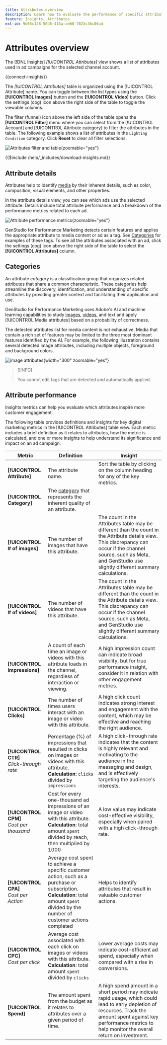 ```yaml
---
title: Attributes overview
description: Learn how to evaluate the performance of specific attributes in Adobe GenStudio for Performance Marketing.
feature: Insights, Attributes
exl-id: 9d05c128-50d5-415a-ae60-7023c36c06ad
---
```

# Attributes overview

The [!DNL Insights] _[!UICONTROL Attributes]_ view shows a list of attributes used in ad campaigns for the selected channel account.

{{connect-insights}}

The _[!UICONTROL Attributes]_ table is organized using the [!UICONTROL Attribute] name. You can toggle between the list types using the **[!UICONTROL Images]** button and the **[!UICONTROL Video]** button. Click the settings (cog) icon above the right side of the table to toggle the viewable columns.

The filter (funnel) icon above the left side of the table opens the **[!UICONTROL Filter]** menu where you can select from the [!UICONTROL Account] and [!UICONTROL Attribute category] to filter the attributes in the table. The following example shows a list of attributes in the `Lighting Condition` category. Click **Reset** to clear all filter selections.

![Attributes filter and table](/help/assets/insights-attributes-filter.png){zoomable="yes"}

{{$include /help/_includes/download-insights.md}}

## Attribute details

Attributes help to identify [media](media.md#media-details) by their inherent details, such as color, composition, visual elements, and other properties.

In the attribute details view, you can see which ads use the selected attribute. Details include total attribute performance and a breakdown of the performance metrics related to each ad.

![Attribute performance metrics](/help/assets/insights-attribute-details.png){zoomable="yes"}

GenStudio for Performance Marketing detects certain features and applies the appropriate attribute to media content or ad as a tag. See [Categories](#categories) for examples of these tags. To see all the attributes associated with an ad, click the settings (cog) icon above the right side of the table to select the **[!UICONTROL Attributes]** column.

## Categories

An attribute _category_ is a classification group that organizes related attributes that share a common characteristic. These categories help streamline the discovery, identification, and understanding of specific attributes by providing greater context and facilitating their application and use.

GenStudio for Performance Marketing uses Adobe's AI and machine learning capabilities to study [images](image-features.md), [videos](video-features.md), and text and apply [!UICONTROL Media attributes] based on a probability of correctness.

The detected attributes list for media content is not exhaustive. Media that contain a rich set of features may be limited to the three most dominant features identified by the AI. For example, the following illustration contains several detected image attributes, including multiple objects, foreground and background colors.

![image attributes](/help/assets/category/asset-attributes.png "Image of Toucan includes multiple detected attributes"){width="300" zoomable="yes"}

>[!INFO]
>
>You cannot edit tags that are detected and automatically applied.

## Attribute performance

Insights metrics can help you evaluate which attributes inspire more customer engagement.

The following table provides definitions and insights for key digital marketing metrics in the [!UICONTROL Attributes] table view. Each metric includes a brief definition as it relates to attributes, how the metric is calculated, and one or more insights to help understand its significance and impact on an ad campaign.

| Metric                 | Definition                    | Insight                          |
| ---------------------- | ----------------------------- | -------------------------------- |
| **[!UICONTROL Attribute]**   | The attribute name. | Sort the table by clicking on the column heading for any of the key metrics. |
| **[!UICONTROL Category]**    | The [category](#categories) that represents the inherent quality of an attribute. |  |
| **[!UICONTROL # of images]** | The number of images that have this attribute. | The count in the Attributes table may be different than the count in the Attribute details view. This discrepancy can occur if the channel source, such as Meta, and GenStudio use slightly different summary calculations. |
| **[!UICONTROL # of videos]** | The number of videos that have this attribute. | The count in the Attributes table may be different than the count in the Attribute details view. This discrepancy can occur if the channel source, such as Meta, and GenStudio use slightly different summary calculations. |
| **[!UICONTROL Impressions]** | A count of each time an image or videos with this attribute loads in the channel, regardless of interaction or viewing. | A high impression count can indicate broad visibility, but for true performance insight, consider it in relation with other engagement metrics. |
| **[!UICONTROL Clicks]**      | The number of times users interact with an image or video with this attribute. | A high click count indicates strong interest and engagement with the content, which may be effective and reaching the right audience. |
| **[!UICONTROL CTR]**<br>_Click-through rate_ | Percentage (%) of impressions that resulted in clicks on images or videos with this attribute.<br>**Calculation**: `clicks` divided by `impressions` | A high click-through rate indicates that the content is highly relevant and motivating to the audience in the messaging and design, and is effectively targeting the audience's interests. |
| **[!UICONTROL CPM]**<br>_Cost per thousand_ | Cost for every one-thousand ad impressions of an image or video with this attribute.<br>**Calculation**: total amount `spent` divided by reach, then multiplied by 1000 | A low value may indicate cost-effective visibility, especially when paired with a high click-through rate. |
| **[!UICONTROL CPA]**<br>_Cost per Action_ | Average cost spent to achieve a specific customer action, such as a purchase or subscription.<br>**Calculation**: total amount `spent` divided by the number of customer actions completed | Helps to identify attributes that result in valuable customer actions. |
| **[!UICONTROL CPC]**<br>_Cost per click_ | Average cost associated with each click on images or videos with this attribute.<br>**Calculation**: total amount `spent` divided by `clicks` | Lower average costs may indicate cost-efficient ad spend, especially when compared with a rise in conversions. |
| **[!UICONTROL Spend]**       | The amount spent from the budget as it relates to attributes over a given period of time. | A high spend amount in a short period may indicate rapid usage, which could lead to early depletion of resources. Track the amount spent against key performance metrics to help monitor the overall return on investment. |
